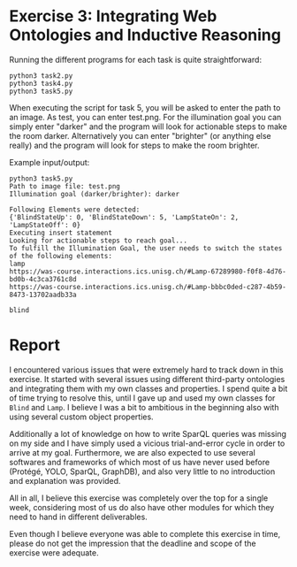# Exercise 3: Integrating Web Ontologies and Inductive Reasoning

Running the different programs for each task is quite straightforward:
```
python3 task2.py
python3 task4.py
python3 task5.py
```

When executing the script for task 5, you will be asked to enter the path to an image. As test, you can enter test.png.
For the illumination goal you can simply enter "darker" and the program will look for actionable steps to make the room darker. Alternatively you can enter "brighter" (or anything else really) and the program will look for steps to make the room brighter.

Example input/output:
```
python3 task5.py
Path to image file: test.png
Illumination goal (darker/brighter): darker
```
```
Following Elements were detected:
{'BlindStateUp': 0, 'BlindStateDown': 5, 'LampStateOn': 2, 'LampStateOff': 0}
Executing insert statement
Looking for actionable steps to reach goal...
To fulfill the Illumination Goal, the user needs to switch the states of the following elements:
lamp
https://was-course.interactions.ics.unisg.ch/#Lamp-67289980-f0f8-4d76-bd0b-4c3ca3761c8d
https://was-course.interactions.ics.unisg.ch/#Lamp-bbbc0ded-c287-4b59-8473-13702aadb33a

blind

```

# Report

I encountered various issues that were extremely hard to track down in this exercise. It started with several issues using different third-party ontologies and integrating them with my own classes and properties. I spend quite a bit of time trying to resolve this, until I gave up and used my own classes for `Blind` and `Lamp`. I believe I was a bit to ambitious in the beginning also with using several custom object properties.

Additionally a lot of knowledge on how to write SparQL queries was missing on my side and I have simply used a vicious trial-and-error cycle in order to arrive at my goal.
Furthermore, we are also expected to use several softwares and frameworks of which most of us have never used before (Protégé, YOLO, SparQL, GraphDB), and also very little to no introduction and explanation was provided. 

All in all, I believe this exercise was completely over the top for a single week, considering most of us do also have other modules for which they need to hand in different deliverables.

Even though I believe everyone was able to complete this exercise in time, please do not get the impression that the deadline and scope of the exercise were adequate.